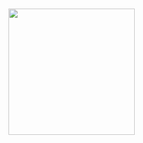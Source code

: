 ###

<img align="left" height="250" src="https://tenor.com/view/unittest-unit-test-gif-10813141"  />

###






